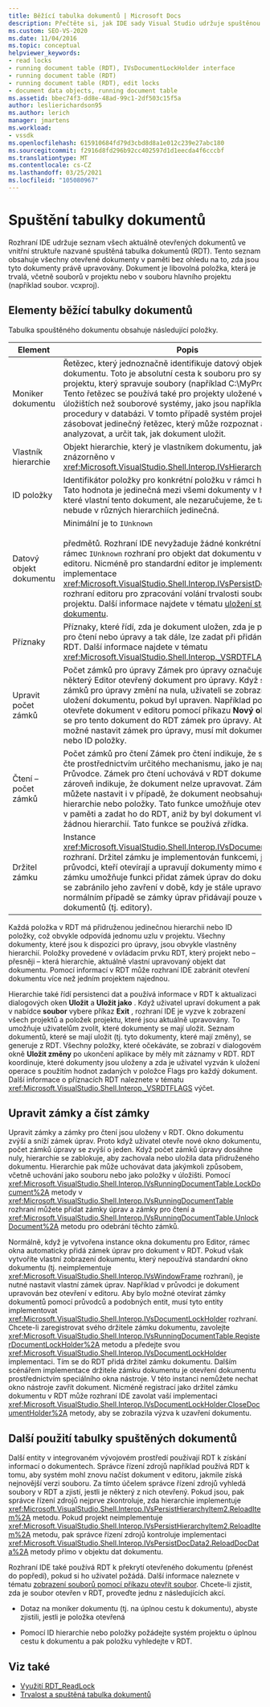 ```yaml
---
title: Běžící tabulka dokumentů | Microsoft Docs
description: Přečtěte si, jak IDE sady Visual Studio udržuje spuštěnou tabulku dokumentů, která zahrnuje všechny otevřené dokumenty v paměti.
ms.custom: SEO-VS-2020
ms.date: 11/04/2016
ms.topic: conceptual
helpviewer_keywords:
- read locks
- running document table (RDT), IVsDocumentLockHolder interface
- running document table (RDT)
- running document table (RDT), edit locks
- document data objects, running document table
ms.assetid: bbec74f3-dd8e-48ad-99c1-2df503c15f5a
author: leslierichardson95
ms.author: lerich
manager: jmartens
ms.workload:
- vssdk
ms.openlocfilehash: 615910684fd79d3cbd8d8a1e012c239e27abc180
ms.sourcegitcommit: f2916d8fd296b92cc402597d1d1eecda4f6cccbf
ms.translationtype: MT
ms.contentlocale: cs-CZ
ms.lasthandoff: 03/25/2021
ms.locfileid: "105080967"
---
```

# <a name="running-document-table"></a>Spuštění tabulky dokumentů
Rozhraní IDE udržuje seznam všech aktuálně otevřených dokumentů ve vnitřní struktuře nazvané spuštěná tabulka dokumentů (RDT). Tento seznam obsahuje všechny otevřené dokumenty v paměti bez ohledu na to, zda jsou tyto dokumenty právě upravovány. Dokument je libovolná položka, která je trvalá, včetně souborů v projektu nebo v souboru hlavního projektu (například soubor. vcxproj).

## <a name="elements-of-the-running-document-table"></a>Elementy běžící tabulky dokumentů
 Tabulka spouštěného dokumentu obsahuje následující položky.

|Element|Popis|
|-------------|-----------------|
|Moniker dokumentu|Řetězec, který jednoznačně identifikuje datový objekt dokumentu. Toto je absolutní cesta k souboru pro systém projektu, který spravuje soubory (například C:\MyProject\MyFile). Tento řetězec se používá také pro projekty uložené v jiných úložištích než souborové systémy, jako jsou například uložené procedury v databázi. V tomto případě systém projektu může zásobovat jedinečný řetězec, který může rozpoznat a případně analyzovat, a určit tak, jak dokument uložit.|
|Vlastník hierarchie|Objekt hierarchie, který je vlastníkem dokumentu, jak je znázorněno v <xref:Microsoft.VisualStudio.Shell.Interop.IVsHierarchy> rozhraní.|
|ID položky|Identifikátor položky pro konkrétní položku v rámci hierarchie. Tato hodnota je jedinečná mezi všemi dokumenty v hierarchii, které vlastní tento dokument, ale nezaručujeme, že tato hodnota nebude v různých hierarchiích jedinečná.|
|Datový objekt dokumentu|Minimální je to `IUnknown`<br /><br /> předmětů. Rozhraní IDE nevyžaduje žádné konkrétní rozhraní nad rámec `IUnknown` rozhraní pro objekt dat dokumentu vlastního editoru. Nicméně pro standardní editor je implementována implementace <xref:Microsoft.VisualStudio.Shell.Interop.IVsPersistDocData2> rozhraní editoru pro zpracování volání trvalosti souborů z projektu. Další informace najdete v tématu [uložení standardního dokumentu](../../extensibility/internals/saving-a-standard-document.md).|
|Příznaky|Příznaky, které řídí, zda je dokument uložen, zda je použit zámek pro čtení nebo úpravy a tak dále, lze zadat při přidání položek do RDT. Další informace najdete v tématu <xref:Microsoft.VisualStudio.Shell.Interop._VSRDTFLAGS> výčet.|
|Upravit počet zámků|Počet zámků pro úpravy Zámek pro úpravy označuje, že má některý Editor otevřený dokument pro úpravy. Když se počet zámků pro úpravy změní na nula, uživateli se zobrazí výzva k uložení dokumentu, pokud byl upraven. Například pokaždé, když otevřete dokument v editoru pomocí příkazu **Nový okno** , přidá se pro tento dokument do RDT zámek pro úpravy. Aby bylo možné nastavit zámek pro úpravy, musí mít dokument hierarchii nebo ID položky.|
|Čtení – počet zámků|Počet zámků pro čtení Zámek pro čtení indikuje, že se dokument čte prostřednictvím určitého mechanismu, jako je například Průvodce. Zámek pro čtení uchovává v RDT dokument aktivní a zároveň indikuje, že dokument nelze upravovat. Zámek pro čtení můžete nastavit i v případě, že dokument neobsahuje ID hierarchie nebo položky. Tato funkce umožňuje otevřít dokument v paměti a zadat ho do RDT, aniž by byl dokument vlastněn žádnou hierarchií. Tato funkce se používá zřídka.|
|Držitel zámku|Instance <xref:Microsoft.VisualStudio.Shell.Interop.IVsDocumentLockHolder> rozhraní. Držitel zámku je implementován funkcemi, jako jsou průvodci, kteří otevírají a upravují dokumenty mimo editor. Držitel zámku umožňuje funkci přidat zámek úprav do dokumentu, aby se zabránilo jeho zavření v době, kdy je stále upravován. V normálním případě se zámky úprav přidávají pouze v oknech dokumentů (tj. editory).|

 Každá položka v RDT má přidruženou jedinečnou hierarchii nebo ID položky, což obvykle odpovídá jednomu uzlu v projektu. Všechny dokumenty, které jsou k dispozici pro úpravy, jsou obvykle vlastněny hierarchií. Položky provedené v ovládacím prvku RDT, který projekt nebo – přesněji – která hierarchie, aktuálně vlastní upravovaný objekt dat dokumentu. Pomocí informací v RDT může rozhraní IDE zabránit otevření dokumentu více než jedním projektem najednou.

 Hierarchie také řídí persistenci dat a používá informace v RDT k aktualizaci dialogových oken **Uložit** a **Uložit jako** . Když uživatel upraví dokument a pak v nabídce **soubor** vybere příkaz **Exit** , rozhraní IDE je vyzve k zobrazení všech projektů  a položek projektu, které jsou aktuálně upravovány. To umožňuje uživatelům zvolit, které dokumenty se mají uložit. Seznam dokumentů, které se mají uložit (tj. tyto dokumenty, které mají změny), se generuje z RDT. Všechny položky, které očekáváte, se zobrazí v dialogovém okně **Uložit změny** po ukončení aplikace by měly mít záznamy v RDT. RDT koordinuje, které dokumenty jsou uloženy a zda je uživatel vyzván k uložení operace s použitím hodnot zadaných v položce Flags pro každý dokument. Další informace o příznacích RDT naleznete v tématu <xref:Microsoft.VisualStudio.Shell.Interop._VSRDTFLAGS> výčet.

## <a name="edit-locks-and-read-locks"></a>Upravit zámky a číst zámky
 Upravit zámky a zámky pro čtení jsou uloženy v RDT. Okno dokumentu zvýší a sníží zámek úprav. Proto když uživatel otevře nové okno dokumentu, počet zámků úpravy se zvýší o jeden. Když počet zámků úpravy dosáhne nuly, hierarchie se zablokuje, aby zachovala nebo uložila data přidruženého dokumentu. Hierarchie pak může uchovávat data jakýmkoli způsobem, včetně uchování jako souboru nebo jako položky v úložišti. Pomocí <xref:Microsoft.VisualStudio.Shell.Interop.IVsRunningDocumentTable.LockDocument%2A> metody v <xref:Microsoft.VisualStudio.Shell.Interop.IVsRunningDocumentTable> rozhraní můžete přidat zámky úprav a zámky pro čtení a <xref:Microsoft.VisualStudio.Shell.Interop.IVsRunningDocumentTable.UnlockDocument%2A> metodu pro odebrání těchto zámků.

 Normálně, když je vytvořena instance okna dokumentu pro Editor, rámec okna automaticky přidá zámek úprav pro dokument v RDT. Pokud však vytvoříte vlastní zobrazení dokumentu, který nepoužívá standardní okno dokumentu (tj. neimplementuje <xref:Microsoft.VisualStudio.Shell.Interop.IVsWindowFrame> rozhraní), je nutné nastavit vlastní zámek úprav. Například v průvodci je dokument upravován bez otevření v editoru. Aby bylo možné otevírat zámky dokumentů pomocí průvodců a podobných entit, musí tyto entity implementovat <xref:Microsoft.VisualStudio.Shell.Interop.IVsDocumentLockHolder> rozhraní. Chcete-li zaregistrovat svého držitele zámku dokumentu, zavolejte <xref:Microsoft.VisualStudio.Shell.Interop.IVsRunningDocumentTable.RegisterDocumentLockHolder%2A> metodu a předejte svou <xref:Microsoft.VisualStudio.Shell.Interop.IVsDocumentLockHolder> implementaci. Tím se do RDT přidá držitel zámku dokumentu. Dalším scénářem implementace držitele zámku dokumentu je otevření dokumentu prostřednictvím speciálního okna nástroje. V této instanci nemůžete nechat okno nástroje zavřít dokument. Nicméně registrací jako držitel zámku dokumentu v RDT může rozhraní IDE zavolat vaší implementaci <xref:Microsoft.VisualStudio.Shell.Interop.IVsDocumentLockHolder.CloseDocumentHolder%2A> metody, aby se zobrazila výzva k uzavření dokumentu.

## <a name="other-uses-of-the-running-document-table"></a>Další použití tabulky spuštěných dokumentů
 Další entity v integrovaném vývojovém prostředí používají RDT k získání informací o dokumentech. Správce řízení zdrojů například používá RDT k tomu, aby systém mohl znovu načíst dokument v editoru, jakmile získá nejnovější verzi souboru. Za tímto účelem správce řízení zdrojů vyhledá soubory v RDT a zjistí, jestli je některý z nich otevřený. Pokud jsou, pak správce řízení zdrojů nejprve zkontroluje, zda hierarchie implementuje <xref:Microsoft.VisualStudio.Shell.Interop.IVsPersistHierarchyItem2.ReloadItem%2A> metodu. Pokud projekt neimplementuje <xref:Microsoft.VisualStudio.Shell.Interop.IVsPersistHierarchyItem2.ReloadItem%2A> metodu, pak správce řízení zdrojů kontroluje implementaci <xref:Microsoft.VisualStudio.Shell.Interop.IVsPersistDocData2.ReloadDocData%2A> metody přímo v objektu dat dokumentu.

 Rozhraní IDE také používá RDT k překrytí otevřeného dokumentu (přenést do popředí), pokud si ho uživatel požádá. Další informace naleznete v tématu [zobrazení souborů pomocí příkazu otevřít soubor](../../extensibility/internals/displaying-files-by-using-the-open-file-command.md). Chcete-li zjistit, zda je soubor otevřen v RDT, proveďte jednu z následujících akcí.

- Dotaz na moniker dokumentu (tj. na úplnou cestu k dokumentu), abyste zjistili, jestli je položka otevřená

- Pomocí ID hierarchie nebo položky požádejte systém projektu o úplnou cestu k dokumentu a pak položku vyhledejte v RDT.

## <a name="see-also"></a>Viz také
- [Využití RDT_ReadLock](../../extensibility/internals/rdt-readlock-usage.md)
- [Trvalost a spuštěná tabulka dokumentů](../../extensibility/internals/persistence-and-the-running-document-table.md)
